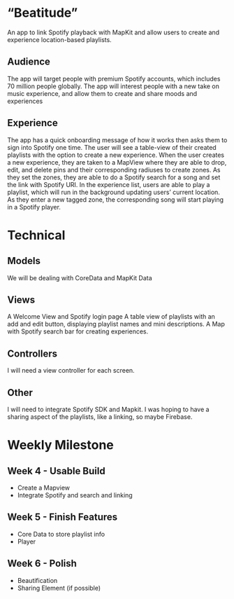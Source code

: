 # “Beatitude”
An app to link Spotify playback with MapKit and allow users to create and experience location-based playlists.
​
## Audience
The app will target people with premium Spotify accounts, which includes 70 million people globally.  The app will interest people with a new take on music experience, and allow them to create and share moods and experiences 
​
## Experience
The app has a quick onboarding message of how it works then asks them to sign into Spotify one time.  The user will see a table-view of their created playlists with the option to create a new experience.  When the user creates a new experience, they are taken to a MapView where they are able to drop, edit, and delete pins and their corresponding radiuses to create zones.  As they set the zones, they are able to do a Spotify search for a song and set the link with Spotify URI.  In the experience list, users are able to play a playlist, which will run in the background updating users’ current location. As they enter a new tagged zone, the corresponding song will start playing in a Spotify player.
​
# Technical
## Models
We will be dealing with CoreData and MapKit Data
​
## Views
A Welcome View and Spotify login page
A table view of playlists with an add and edit button, displaying playlist names and mini descriptions.
A Map with Spotify search bar for creating experiences.
​
## Controllers
I will need a view controller for each screen.
​
## Other
I will need to integrate Spotify SDK and Mapkit.  I was hoping to have a sharing aspect of the playlists, like a linking, so maybe Firebase.
​
# Weekly Milestone
## Week 4 - Usable Build
- Create a Mapview
- Integrate Spotify and search and linking
​
## Week 5 - Finish Features
- Core Data to store playlist info
- Player
​
## Week 6 - Polish
- Beautification
- Sharing Element (if possible)

